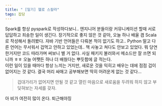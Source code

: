 ```yaml
---
title: " [일기] 헬로 스칼라"
tags: 잡담
---
```


Spark를 항상 pyspark로 작성하다보니.. 엔지니어 분들이랑 커뮤니케이션 할때 서로 답답하고 죄송한 일이 생긴다. 장기적으로 좋지 않은 것 같아, 오늘 하나 배울 겸 Scala로 작성해서 돌려봤다. 자바 기반 언어들은 다뤄본 적이 없기도 하고.. Python 말고 다른 언어는 무서워서 겁먹고 안하고 있었는데.. 책 사놓고 쳐다도 안보고 있었다. 뭐 당연한거지만 코드 따라가며 써보니 별 거 없다. 사실 패키지 불러와서 메소드만 잘 쓰면 되니까 ㅎㅎ 오늘 어쨋든 하나 더 배웠다는 뿌듯함에 글 적는다. <br>
이런 일이 있을 때마다 항상 느끼는 거지만, 새로운 것을 익히고 배우는 데에 점점 겁이 없어지는 것 같다. 결국 머리 싸매고 공부해보면 딱히 어려운게 없는 것 같다...
>  겁대가리가 없어지면 안될 것 같고 열린 마음으로 새로움을 두려워 하지 않고 부딪혀보는 자세를 갖자.

아 비가 여전히 많이 온다. 퇴근해야징
